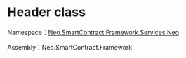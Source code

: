 # Header class

Namespace：[Neo.SmartContract.Framework.Services.Neo](../neo.md)

Assembly：Neo.SmartContract.Framework

